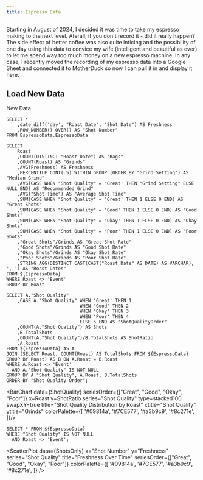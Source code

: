 ```yaml
---
title: Espresso Data
---
```


Starting in August of 2024, I decided it was time to take my espresso making to the next level. Aferall, if you don't record it - did it really happen? The side effect of better coffee was also quite inticing and the possibility of one day using this data to convice my wife (intelligent and beautiful as ever) to let me spend way too much money on a new espresso machine. In any case, I recently moved the recording of my espresso data into a Google Sheet and connected it to MotherDuck so now I can pull it in and display it here.

## Load New Data

<LinkButton url='https://forms.gle/p7smaJmxgkmep7GK9'>
  New Data
</LinkButton>

```EspressoData
SELECT *
    ,date_diff('day', "Roast Date", "Shot Date") AS Freshness
    ,ROW_NUMBER() OVER() AS "Shot Number"
FROM EspressoData.EspressoData
```

```EspressoSummary
SELECT
    Roast
    ,COUNT(DISTINCT "Roast Date") AS "Bags"
    ,COUNT(Roast) AS "Grinds"
    ,AVG(Freshness) AS Freshness
    ,PERCENTILE_CONT(.5) WITHIN GROUP (ORDER BY "Grind Setting") AS "Median Grind"
    ,AVG(CASE WHEN "Shot Quality" = 'Great' THEN "Grind Setting" ELSE NULL END) AS "Recommended Grind"
    ,AVG("Shot Time") AS "Average Shot Time"
    ,SUM(CASE WHEN "Shot Quality" = 'Great' THEN 1 ELSE 0 END) AS "Great Shots"
    ,SUM(CASE WHEN "Shot Quality" = 'Good' THEN 1 ELSE 0 END) AS "Good Shots"
    ,SUM(CASE WHEN "Shot Quality" = 'Okay' THEN 1 ELSE 0 END) AS "Okay Shots"
    ,SUM(CASE WHEN "Shot Quality" = 'Poor' THEN 1 ELSE 0 END) AS "Poor Shots"
    ,"Great Shots"/Grinds AS "Great Shot Rate"
    ,"Good Shots"/Grinds AS "Good Shot Rate"
    ,"Okay Shots"/Grinds AS "Okay Shot Rate"
    ,"Poor Shots"/Grinds AS "Poor Shot Rate"
    ,STRING_AGG(DISTINCT CAST(CAST("Roast Date" AS DATE) AS VARCHAR), ', ') AS "Roast Dates"
FROM ${EspressoData}
WHERE Roast <> 'Event'
GROUP BY Roast
```
<DataTable data={EspressoSummary} search=true sort="Grinds desc">
    <Column id=Roast/>
    <Column id="Bags"/>
    <Column id="Grinds"/>
    <Column id="Freshness" fmt="#.0"/>
    <Column id="Median Grind" fmt="#.0"/>
    <Column id="Recommended Grind" fmt="#.0"/>
    <Column id="Average Shot Time"/>
    <Column id="Great Shots"/>
    <Column id="Good Shots"/>
    <Column id="Okay Shots"/>
    <Column id="Poor Shots"/>
    <Column id="Great Shot Rate" fmt="##.0%"/>
    <Column id="Good Shot Rate" fmt="##.0%"/>
    <Column id="Okay Shot Rate" fmt="##.0%"/>
    <Column id="Poor Shot Rate" fmt="##.0%"/>
    <Column id="Roast Dates"/>
</DataTable>

```ShotQuality
SELECT A."Shot Quality"
    ,CASE A."Shot Quality" WHEN 'Great' THEN 1
                           WHEN 'Good' THEN 2
                           WHEN 'Okay' THEN 3
                           WHEN 'Poor' THEN 4
                           ELSE 5 END AS "ShotQualityOrder" 
    ,COUNT(A."Shot Quality") AS Shots
    ,B.TotalShots
    ,COUNT(A."Shot Quality")/B.TotalShots AS ShotRatio
    ,A.Roast
FROM ${EspressoData} AS A
JOIN (SELECT Roast, COUNT(Roast) AS TotalShots FROM ${EspressoData} GROUP BY Roast) AS B ON A.Roast = B.Roast
WHERE A.Roast <> 'Event'
  AND A."Shot Quality" IS NOT NULL
GROUP BY A."Shot Quality", A.Roast, B.TotalShots
ORDER BY "Shot Quality Order";
```
<BarChart data={ShotQuality}
    seriesOrder={["Great", "Good", "Okay", "Poor"]}
    x=Roast 
    y=ShotRatio 
    series="Shot Quality"
    type=stacked100
    swapXY=true 
    title="Shot Quality Distribution by Roast" 
    xtitle="Shot Quality" 
    ytitle="Grinds" 
    colorPalette={[
        '#09814a',
        '#7CE577',
        '#a3b9c9',
        '#8c271e',
        ]}/>

```ShotsOnly
SELECT * FROM ${EspressoData}
WHERE "Shot Quality" IS NOT NULL
  AND Roast <> 'Event';
```

<ScatterPlot data={ShotsOnly}
    x="Shot Number"
    y="Freshness"
    series="Shot Quality"
    title="Freshness Over Time"
    seriesOrder={["Great", "Good", "Okay", "Poor"]}
    colorPalette={[
        '#09814a',
        '#7CE577',
        '#a3b9c9',
        '#8c271e',
        ]}
/>
